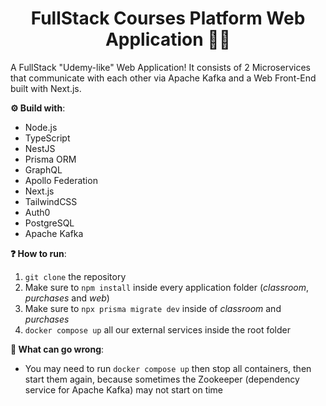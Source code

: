 <center>
  <h1>FullStack Courses Platform Web Application 🚀🤘</h1>
</center>

A FullStack "Udemy-like" Web Application! It consists of 2 Microservices that communicate with each other via Apache Kafka and a Web Front-End built with Next.js.

**⚙ Build with**:
- Node.js
- TypeScript
- NestJS
- Prisma ORM
- GraphQL
- Apollo Federation
- Next.js
- TailwindCSS
- Auth0
- PostgreSQL
- Apache Kafka

**❓ How to run**:

1. `git clone` the repository
2. Make sure to `npm install` inside every application folder (_classroom_, _purchases_ and _web_)
3. Make sure to `npx prisma migrate dev` inside of _classroom_ and _purchases_ 
4. `docker compose up` all our external services inside the root folder

**🛑 What can go wrong**:

- You may need to run `docker compose up` then stop all containers, then start them again, because sometimes the Zookeeper (dependency service for Apache Kafka) may not start on time
